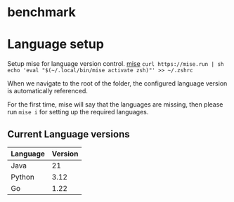 # benchmark

# Language setup
Setup mise for language version control. [mise](https://mise.jdx.dev/getting-started.html#quickstart)
`curl https://mise.run | sh`
`echo 'eval "$(~/.local/bin/mise activate zsh)"' >> ~/.zshrc`

When we navigate to the root of the folder, the configured language version is automatically referenced.

For the first time, mise will say that the languages are missing, then please run `mise i` for setting up the required languages.

## Current Language versions
| Language | Version |
| -------- | ------- |
| Java | 21 |
| Python | 3.12 |
| Go | 1.22 |
